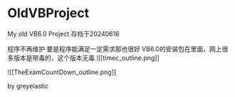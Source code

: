 # OldVBProject
My old VB6.0 Project
存档于20240616

程序不再维护
要是程序能满足一定需求那也很好
VB6.0的安装包在里面，网上很多版本是带毒的，这个版本无毒
![[timec_outline.png]]

![[TheExamCountDown_outline.png]]

by greyelastic
